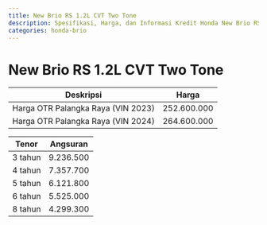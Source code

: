 ```yaml
---
title: New Brio RS 1.2L CVT Two Tone
description: Spesifikasi, Harga, dan Informasi Kredit Honda New Brio RS 1.2L CVT Two Tone
categories: honda-brio
---
```

# New Brio RS 1.2L CVT Two Tone

| Deskripsi | Harga |
| --- | --- |
| Harga OTR Palangka Raya (VIN 2023) | 252.600.000 |
| Harga OTR Palangka Raya (VIN 2024) | 264.600.000 |

| Tenor | Angsuran |
| --- | --- |
| 3 tahun | 9.236.500 |
| 4 tahun | 7.357.700 |
| 5 tahun | 6.121.800 |
| 6 tahun | 5.525.000 |
| 8 tahun | 4.299.300 |

